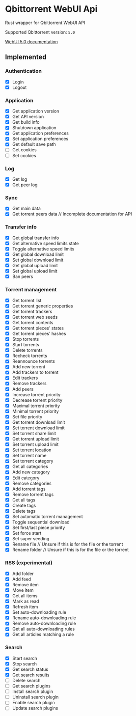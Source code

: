 # Qbittorrent WebUI Api

Rust wrapper for Qbittorrent WebUI API

Supported Qbittorrent version: `5.0`

[WebUI 5.0 documentation](<https://github.com/qbittorrent/qBittorrent/wiki/WebUI-API-(qBittorrent-5.0)>)

## Implemented

### Authentication

- [x] Login
- [x] Logout

### Application

- [x] Get application version
- [x] Get API version
- [x] Get build info
- [x] Shutdown application
- [x] Get application preferences
- [x] Set application preferences
- [x] Get default save path
- [ ] Get cookies
- [ ] Set cookies

### Log

- [x] Get log
- [x] Get peer log

### Sync

- [x] Get main data
- [x] Get torrent peers data // Incomplete documentation for API

### Transfer info

- [x] Get global transfer info
- [x] Get alternative speed limits state
- [x] Toggle alternative speed limits
- [x] Get global download limit
- [x] Set global download limit
- [x] Get global upload limit
- [x] Set global upload limit
- [x] Ban peers

### Torrent management

- [x] Get torrent list
- [x] Get torrent generic properties
- [x] Get torrent trackers
- [x] Get torrent web seeds
- [x] Get torrent contents
- [x] Get torrent pieces' states
- [x] Get torrent pieces' hashes
- [x] Stop torrents
- [x] Start torrents
- [x] Delete torrents
- [x] Recheck torrents
- [x] Reannounce torrents
- [x] Add new torrent
- [x] Add trackers to torrent
- [x] Edit trackers
- [x] Remove trackers
- [x] Add peers
- [x] Increase torrent priority
- [x] Decrease torrent priority
- [x] Maximal torrent priority
- [x] Minimal torrent priority
- [x] Set file priority
- [x] Get torrent download limit
- [x] Set torrent download limit
- [x] Set torrent share limit
- [x] Get torrent upload limit
- [x] Set torrent upload limit
- [x] Set torrent location
- [x] Set torrent name
- [x] Set torrent category
- [x] Get all categories
- [x] Add new category
- [x] Edit category
- [x] Remove categories
- [x] Add torrent tags
- [x] Remove torrent tags
- [x] Get all tags
- [x] Create tags
- [x] Delete tags
- [x] Set automatic torrent management
- [x] Toggle sequential download
- [x] Set first/last piece priority
- [x] Set force start
- [x] Set super seeding
- [x] Rename file   // Unsure if this is for the file or the torrent
- [x] Rename folder // Unsure if this is for the file or the torrent

### RSS (experimental)

- [x] Add folder
- [x] Add feed
- [x] Remove item
- [x] Move item
- [x] Get all items
- [x] Mark as read
- [x] Refresh item
- [x] Set auto-downloading rule
- [x] Rename auto-downloading rule
- [x] Remove auto-downloading rule
- [x] Get all auto-downloading rules
- [x] Get all articles matching a rule

### Search

- [x] Start search
- [x] Stop search
- [x] Get search status
- [x] Get search results
- [ ] Delete search
- [ ] Get search plugins
- [ ] Install search plugin
- [ ] Uninstall search plugin
- [ ] Enable search plugin
- [ ] Update search plugins
